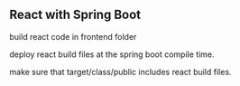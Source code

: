 ## React with Spring Boot

build react code in frontend folder

deploy react build files at the spring boot compile time.

make sure that target/class/public includes react build files.

